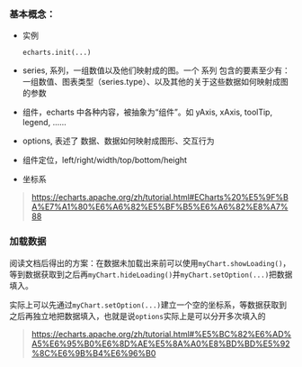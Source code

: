 ### 基本概念：    
- 实例
  ```
  echarts.init(...)
  ```

- series, 系列，一组数值以及他们映射成的图。一个 系列 包含的要素至少有：一组数值、图表类型（series.type）、以及其他的关于这些数据如何映射成图的参数

- 组件，echarts 中各种内容，被抽象为“组件”。如 yAxis, xAxis, toolTip, legend, ......

- options,  表述了 数据、数据如何映射成图形、交互行为

- 组件定位，left/right/width/top/bottom/height

- 坐标系

> https://echarts.apache.org/zh/tutorial.html#ECharts%20%E5%9F%BA%E7%A1%80%E6%A6%82%E5%BF%B5%E6%A6%82%E8%A7%88

### 加载数据
阅读文档后得出的方案：在数据未加载出来前可以使用`myChart.showLoading()`，等到数据获取到之后再`myChart.hideLoading()`并`myChart.setOption(...)`把数据填入。

实际上可以先通过`myChart.setOption(...)`建立一个空的坐标系，等数据获取到之后再独立地把数据填入，也就是说`options`实际上是可以分开多次填入的

> https://echarts.apache.org/zh/tutorial.html#%E5%BC%82%E6%AD%A5%E6%95%B0%E6%8D%AE%E5%8A%A0%E8%BD%BD%E5%92%8C%E6%9B%B4%E6%96%B0
